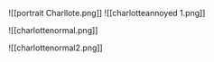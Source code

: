 


![[portrait Charllote.png]]
![[charlotteannoyed 1.png]]

![[charlottenormal.png]]

![[charlottenormal2.png]]

